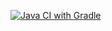 [![Java CI with Gradle](https://github.com/cmftblnumb/Delivery_card_test/actions/workflows/gradle.yml/badge.svg)](https://github.com/cmftblnumb/Delivery_card_test/actions/workflows/gradle.yml)
